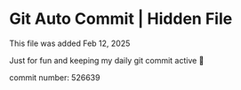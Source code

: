 # Git Auto Commit | Hidden File

This file was added Feb 12, 2025

Just for fun and keeping my daily git commit active 🤪

commit number: 526639
